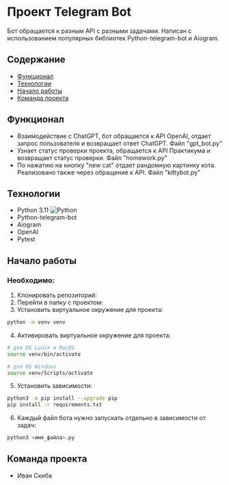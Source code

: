 # Проект Telegram Bot
Бот обращается к разным API с разными задачами. Написан с использованием популярных библиотек Python-telegram-bot и Aiogram.

## Содержание
- [Функционал](#функционал)
- [Технологии](#технологии)
- [Начало работы](#начало-работы)
- [Команда проекта](#команда-проекта)

## Функционал
- Взаимодействие с ChatGPT, бот обращается к API OpenAI, отдает запрос пользователя и возвращает ответ ChatGPT. Файл "gpt_bot.py"
- Узнает статус проверки проекта, обращается к API Практикума и возвращает статус проверки. Файл "homework.py"
- По нажатию на кнопку "new cat" отдает рандомную картинку кота. Реализовано также через обращение к API. Файл "kittybot.py"

## Технологии
- Python 3.11 ![Python](https://img.shields.io/badge/python-3670A0?style=for-the-badge&logo=python&logoColor=ffdd54)
- Python-telegram-bot
- Aiogram
- OpenAI
- Pytest

## Начало работы
### Необходимо:
1. Клонировать репозиторий:
2. Перейти в папку с проектом:
3. Установить виртуальное окружение для проекта:
```sh
python -m venv venv
``` 
4. Активировать виртуальное окружение для проекта:
```sh
# для OS Lunix и MacOS
source venv/bin/activate

# для OS Windows
source venv/Scripts/activate
```
5. Установить зависимости:
```sh
python3 -m pip install --upgrade pip
pip install -r requirements.txt
```
6. Каждый файл бота нужно запускать отдельно в зависимости от задач:
```sh
python3 <имя_файла>.py
```

## Команда проекта
- Иван Скиба
